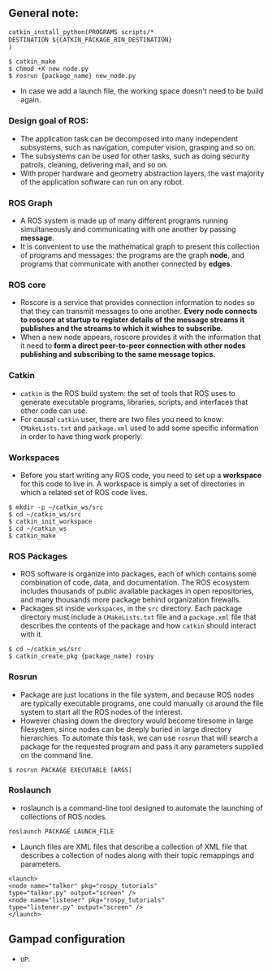 ## General note:


  ```CMakeLists.txt
  catkin_install_python(PROGRAMS scripts/*
  DESTINATION ${CATKIN_PACKAGE_BIN_DESTINATION}
  )
  ```
  ```
  $ catkin_make
  $ chmod +X new_node.py
  $ rosrun {package_name} new_node.py
  ```
  - In case we add a launch file, the working space doesn't need to be build again. 


### Design goal of ROS:
  - The application task can be decomposed into many independent subsystems, such as navigation, computer vision, grasping and so on.
  - The subsystems can be used for other tasks, such as doing security patrols, cleaning, delivering mail, and so on.
  - With proper hardware and geometry abstraction layers, the vast majority of the application software can run on any robot.

### ROS Graph
  - A ROS system is made up of many different programs running simultaneously and communicating with one another by passing __message__.
  - It is convenient to use the mathematical graph to present this collection of programs and messages: the programs are the graph __node__, and programs that communicate with another connected by __edges__.

### ROS core
  - Roscore is a service that provides connection information to nodes so that they can transmit messages to one another. __Every node connects to roscore at startup to register details of the message streams it publishes and the streams to which it wishes to subscribe.__
  - When a new node appears, roscore provides it with the information that it need to __form a direct peer-to-peer connection with other nodes publishing and subscribing to the same message topics.__

### Catkin
  - `catkin` is the ROS build system: the set of tools that ROS uses to generate executable programs, libraries, scripts, and interfaces that other code can use.
  - For causal `catkin` user, there are two files you need to know: `CMakeLists.txt` and `package.xml` used to add some specific information in order to have thing work properly.

### Workspaces
  - Before you start writing any ROS code, you need to set up a __workspace__ for this code to live in. A workspace is simply a set of directories in which a related set of ROS code lives.
  ```
  $ mkdir -p ~/catkin_ws/src
  $ cd ~/catkin_ws/src
  $ catkin_init_workspace
  $ cd ~/catkin_ws
  $ catkin_make
  ```

### ROS Packages
  - ROS software is organize into packages, each of which contains some combination of code, data, and documentation. The ROS ecosystem includes thousands of public available packages in open repositories, and many thousands more package behind organization firewalls.
  - Packages sit inside `workspaces`, in the `src` directory. Each package directory must include a `CMakeLists.txt` file and a `package.xml` file that describes the contents of the package and how `catkin` should interact with it.
  ```
  $ cd ~/catkin_ws/src
  $ catkin_create_pkg {package_name} rospy
  ```

### Rosrun
  - Package are just locations in the file system, and because ROS nodes are typically executable programs, one could manually `cd` around the file system to start all the ROS nodes of the interest.
  - However chasing down the directory would become tiresome in large filesystem, since nodes can be deeply buried in large directory hierarchies. To automate this task, we can use `rosrun` that will search a package for the requested program and pass it any parameters supplied on the command line.
  ```
  $ rosrun PACKAGE EXECUTABLE [ARGS]
  ```

### Roslaunch
  - roslaunch is a command-line tool designed to automate the launching of collections of ROS nodes.
  ```
  roslaunch PACKAGE LAUNCH_FILE
  ```
  - Launch files are XML files that describe a collection of XML file that describes a collection of nodes along with their topic remappings and parameters.
  ```
  <launch>
  <node name="talker" pkg="rospy_tutorials"
  type="talker.py" output="screen" />
  <node name="listener" pkg="rospy_tutorials"
  type="listener.py" output="screen" />
  </launch>
  ```

## Gampad configuration
- `UP`: 